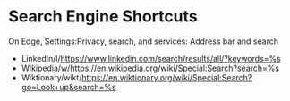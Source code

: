 # Search Engine Shortcuts

On Edge, Settings:Privacy, search, and services: Address bar and search
* LinkedIn/l/https://www.linkedin.com/search/results/all/?keywords=%s
* Wikipedia/w/https://en.wikipedia.org/wiki/Special:Search?search=%s
* Wiktionary/wikt/https://en.wiktionary.org/wiki/Special:Search?go=Look+up&search=%s


